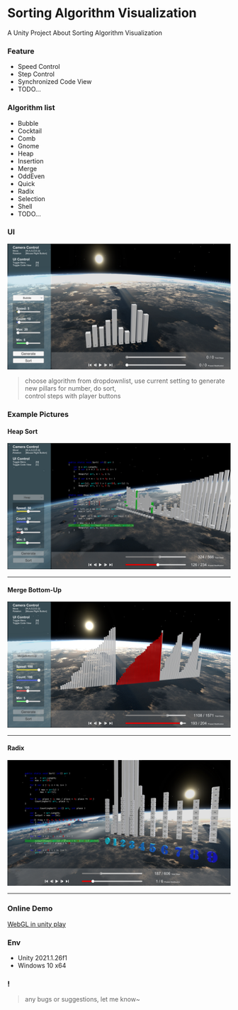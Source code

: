 # Sorting Algorithm Visualization
A Unity Project About Sorting Algorithm Visualization

### Feature

- Speed Control
- Step Control
- Synchronized Code View
- TODO...

### Algorithm list

- Bubble
- Cocktail
- Comb
- Gnome
- Heap
- Insertion
- Merge
- OddEven
- Quick
- Radix
- Selection
- Shell
- TODO...

### UI

![Main](https://github.com/newlooper/SortingAlgorithmVisualization/raw/master/Images/Intro/main.png "Main")
> choose algorithm from dropdownlist, 
> use current setting to generate new pillars for number, 
> do sort,  
> control steps with player buttons

### Example Pictures

#### Heap Sort
![Heap](https://github.com/newlooper/SortingAlgorithmVisualization/raw/master/Images/Intro/heap.png "Heap")
___
#### Merge Bottom-Up
![Merge Bottom-Up](https://github.com/newlooper/SortingAlgorithmVisualization/raw/master/Images/Intro/merge.png "Merge Bottom-Up")
___
#### Radix
![Radix](https://github.com/newlooper/SortingAlgorithmVisualization/raw/master/Images/Intro/radix.png "Radix")
___
### Online Demo

[WebGL in unity play](https://play.unity.com/mg/other/webgl-builds-111881)

### Env

- Unity 2021.1.26f1
- Windows 10 x64

### !
> any bugs or suggestions, let me know~
